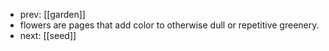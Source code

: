 - prev: [[garden]]
- flowers are pages that add color to otherwise dull or repetitive greenery.
- next: [[seed]]